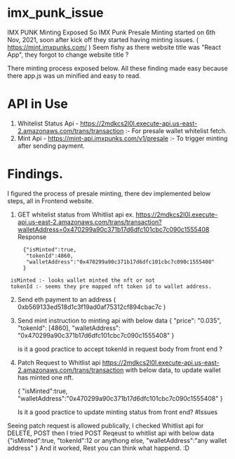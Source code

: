 # imx_punk_issue
IMX PUNK Minting Exposed
So IMX Punk Presale Minting started on 6th Nov, 2021, soon after kick off they started having minting issues. ( https://mint.imxpunks.com/ )
Seem fishy as there website title was "React App", they forgot to change website title ?

There minting process exposed below.
All these finding made easy because there app.js was un minified and easy to read.
# API in Use
1. Whitelist Status Api - https://2mdkcs2l0l.execute-api.us-east-2.amazonaws.com/trans/transaction :- For presale wallet whitelist fetch.
2. Mint Api - https://mint-api.imxpunks.com/v1/presale :- To trigger minting after sending payment.

# Findings.
I figured the process of presale minting, there dev implemented below steps, all in Frontend website.
1. GET whitelist status from Whitlist api ex. https://2mdkcs2l0l.execute-api.us-east-2.amazonaws.com/trans/transaction?walletAddress=0x470299a90c371b17d6dfc101cbc7c090c1555408
    Response
```
     {"isMinted":true,
      "tokenId":4860,
      "walletAddress":"0x470299a90c371b17d6dfc101cbc7c090c1555408"
     }
```
     isMinted :- looks wallet minted the nft or not
     tokenId :- seems they pre mapped nft token id to wallet address.
2. Send eth payment to an address ( 0xb569133ed518d1c3f19ad0af75312cf894cbac7c )
3. Send mint instruction to minting api with below data 
     {
          "price": "0.035",
          "tokenId": [4860],
          "walletAddress": "0x470299a90c371b17d6dfc101cbc7c090c1555408"
     }
    
     is it a good practice to accept tokenId in request body from front end ?
4. Patch Request to Whitlist api https://2mdkcs2l0l.execute-api.us-east-2.amazonaws.com/trans/transaction with below data, to update wallet has minted one nft.

     {
      "isMinted":true,
      "walletAddress":"0x470299a90c371b17d6dfc101cbc7c090c1555408"
     }

     Is it a good practice to update minting status from front end?
#Issues 

Seeing patch request is allowed publically, I checked Whitlist api for DELETE, POST then I tried POST Reqeust to whitlist api with below data
{"isMinted":true,
      "tokenId":12 or anythong else,
      "walletAddress":"any wallet address"
     }
And it worked, Rest you can think what happend. :D



